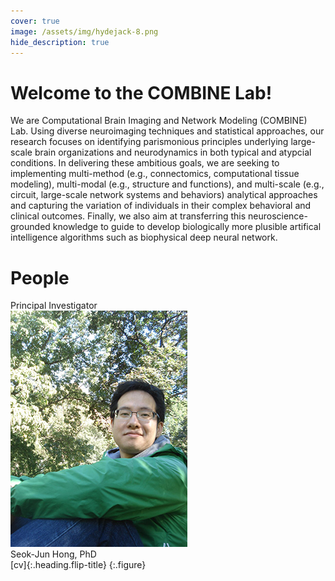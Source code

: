 ```yaml
---
cover: true
image: /assets/img/hydejack-8.png
hide_description: true
---
```


# Welcome to the COMBINE Lab!
We are Computational Brain Imaging and Network Modeling (COMBINE) Lab. Using diverse neuroimaging techniques and statistical approaches, our research focuses on identifying parismonious principles underlying large-scale brain organizations and neurodynamics in both typical and atypcial conditions. In delivering these ambitious goals, we are seeking to implementing multi-method (e.g., connectomics, computational tissue modeling), multi-modal (e.g., structure and functions), and multi-scale (e.g., circuit, large-scale network systems and behaviors) analytical approaches and capturing the variation of individuals in their complex behavioral and clinical outcomes. Finally, we also aim at transferring this neuroscience-grounded knowledge to guide to develop biologically more plusible artifical intelligence algorithms such as biophysical deep neural network. 

# People
<div sytle="text-align:left">Principal Investigator<br/></div>
<div sytle="text-align:left"><img src="/assets/img/hong_seok_jun.jpg"><br/></div>
<div sytle="text-align:left">Seok-Jun Hong, PhD<br/></div>
[cv]{:.heading.flip-title}
{:.figure}

[documentation]: docs/README.md
[install]: docs/install.md
[upgrade]: docs/upgrade.md
[config]: docs/config.md
[cv]: resume.md